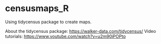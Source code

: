 # censusmaps_R
Using tidycensus package to create maps.

About the tidycensus package: https://walker-data.com/tidycensus/
Video tutorials: https://www.youtube.com/watch?v=u2m90iPOPto
